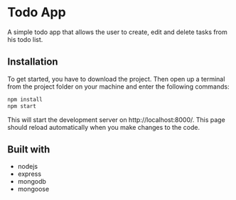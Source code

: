 # Todo App

A simple todo app that allows the user to create, edit and delete tasks from his todo list.

## Installation

To get started, you have to download the project. Then open up a terminal from the project folder on your machine and enter the following commands:

```bash
npm install
npm start
```

This will start the development server on http://localhost:8000/. This page should reload automatically when you make changes to the code.



## Built with

* nodejs
* express
* mongodb
* mongoose

